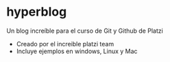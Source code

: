 # hyperblog
Un blog increíble para el curso de Git y Github de Platzi


* Creado por el increible platzi team
* Incluye ejemplos en windows, Linux y Mac